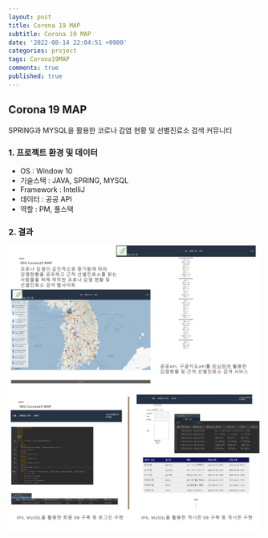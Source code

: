 ```yaml
---
layout: post
title: Corona 19 MAP
subtitle: Corona 19 MAP
date: '2022-08-14 22:04:51 +0900'
categories: project
tags: Corona19MAP
comments: true
published: true
---
```

## Corona 19 MAP
SPRING과 MYSQL을 활용한 코로나 감염 현황 및 선별진료소 검색 커뮤니티<br>
<h3>1. 프로젝트 환경 및 데이터</h3>
<ul>
  <li>OS : Window 10</li>
  <li>기술스택 : JAVA, SPRING, MYSQL</li>
  <li>Framework : IntelliJ</li>
  <li>데이터 : 공공 API</li>
  <li>역할 : PM, 풀스택</li>
</ul>
<h3>2. 결과</h3>
<img src="/assets/img/corona-1.jpg" title="corona-1" alt="corona-1"/><br>
<img src="/assets/img/corona-2.jpg" title="corona-2" alt="corona-2"/><br>

